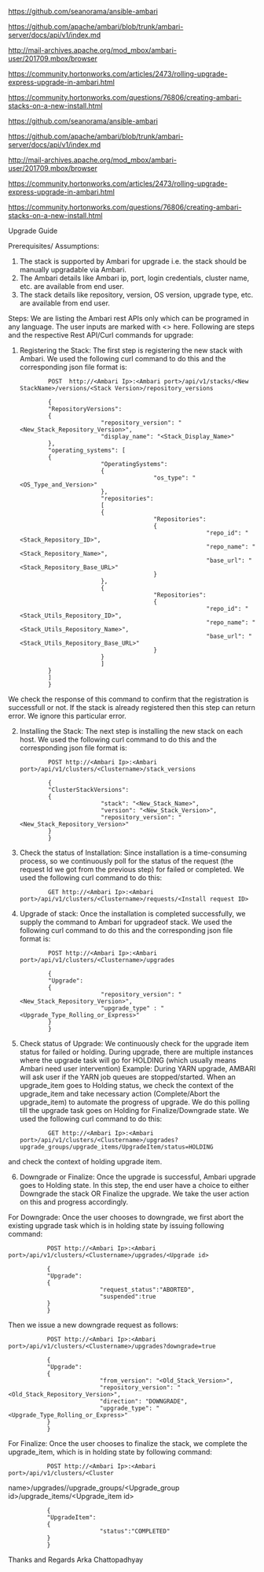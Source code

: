 
https://github.com/seanorama/ansible-ambari

https://github.com/apache/ambari/blob/trunk/ambari-server/docs/api/v1/index.md

http://mail-archives.apache.org/mod_mbox/ambari-user/201709.mbox/browser

https://community.hortonworks.com/articles/2473/rolling-upgrade-express-upgrade-in-ambari.html

https://community.hortonworks.com/questions/76806/creating-ambari-stacks-on-a-new-install.html


https://github.com/seanorama/ansible-ambari

https://github.com/apache/ambari/blob/trunk/ambari-server/docs/api/v1/index.md

http://mail-archives.apache.org/mod_mbox/ambari-user/201709.mbox/browser

https://community.hortonworks.com/articles/2473/rolling-upgrade-express-upgrade-in-ambari.html

https://community.hortonworks.com/questions/76806/creating-ambari-stacks-on-a-new-install.html

Upgrade Guide

Prerequisites/ Assumptions:
1. The stack is supported by Ambari for upgrade i.e. the stack should be manually upgradable via Ambari.
2. The Ambari details like Ambari ip, port, login credentials, cluster name, etc. are available from end user.
3. The stack details like repository, version, OS version, upgrade type, etc. are available from end user.


Steps:
We are listing the Ambari rest APIs only which can be programed in any language. The user
inputs are marked with <> here. Following are steps and the respective Rest API/Curl
commands for upgrade:

1) Registering the Stack:
The first step is registering the new stack with Ambari. We used the following curl command
to do this and the corresponding json file format is:

               POST  http://<Ambari Ip>:<Ambari port>/api/v1/stacks/<New StackName>/versions/<Stack Version>/repository_versions

               {
               "RepositoryVersions":
               {
                              "repository_version": "<New_Stack_Repository_Version>",
                              "display_name": "<Stack_Display_Name>"
               },
               "operating_systems": [
               {
                              "OperatingSystems":
                              {
                                             "os_type": "<OS_Type_and_Version>"
                              },
                              "repositories":
                              [
                              {
                                             "Repositories":
                                             {
                                                            "repo_id": "<Stack_Repository_ID>",
                                                            "repo_name": "<Stack_Repository_Name>",
                                                            "base_url": "<Stack_Repository_Base_URL>"
                                             }
                              },
                              {
                                             "Repositories":
                                             {
                                                            "repo_id": "<Stack_Utils_Repository_ID>",
                                                            "repo_name": "<Stack_Utils_Repository_Name>",
                                                            "base_url": "<Stack_Utils_Repository_Base_URL>"
                                             }
                              }
                              ]
               }
               ]
               }

We check the response of this command to confirm that the registration is successfull or not.
If the stack is already registered then this step can return error. We ignore this particular
error.

2) Installing the Stack:
The next step is installing the new stack on each host. We used the following curl command
to do this and the corresponding json file format is:

               POST http://<Ambari Ip>:<Ambari port>/api/v1/clusters/<Clustername>/stack_versions

               {
               "ClusterStackVersions":
               {
                              "stack": "<New_Stack_Name>",
                              "version": "<New_Stack_Version>",
                              "repository_version": "<New_Stack_Repository_Version>"
               }
               }

3) Check the status of Installation:
Since installation is a time-consuming process, so we continuously poll for the status of
the request (the request Id we got from the previous step) for failed or completed.
We used the following curl command to do this:

               GET http://<Ambari Ip>:<Ambari port>/api/v1/clusters/<Clustername>/requests/<Install request ID>

4) Upgrade of stack:
Once the installation is completed successfully, we supply the command to Ambari for upgradeof stack.
We used the following curl command to do this and the corresponding json file format is:

               POST http://<Ambari Ip>:<Ambari port>/api/v1/clusters/<Clustername>/upgrades

               {
               "Upgrade":
               {
                              "repository_version": "<New_Stack_Repository_Version>",
                              "upgrade_type" : "<Upgrade_Type_Rolling_or_Express>"
               }
               }

5) Check status of Upgrade:
We continuously check for the upgrade item status for failed or holding.
During upgrade, there are multiple instances where the upgrade task will go for HOLDING (which
usually means Ambari need user intervention)
Example: During YARN upgrade, AMBARI will ask user if the YARN job queues are stopped/started.
When an upgrade_item goes to Holding status, we check the context of the upgrade_item and
take necessary action (Complete/Abort the upgrade_item) to automate the progress of upgrade.
We do this polling till the upgrade task goes on Holding for Finalize/Downgrade state. We
used the following curl command to do this:

               GET http://<Ambari Ip>:<Ambari port>/api/v1/clusters/<Clustername>/upgrades?upgrade_groups/upgrade_items/UpgradeItem/status=HOLDING

and check the context of holding upgrade item.

6) Downgrade or Finalize:
Once the upgrade is successful, Ambari upgrade goes to Holding state. In this step, the end
user have a choice to either Downgrade the stack OR Finalize the upgrade.
We take the user action on this and progress accordingly.

For Downgrade:
Once the user chooses to downgrade, we first abort the existing upgrade task which is in holding
state by issuing following command:

               POST http://<Ambari Ip>:<Ambari port>/api/v1/clusters/<Clustername>/upgrades/<Upgrade id>

               {
               "Upgrade":
               {
                              "request_status":"ABORTED",
                              "suspended":true
               }
               }

Then we issue a new downgrade request as follows:

               POST http://<Ambari Ip>:<Ambari port>/api/v1/clusters/<Clustername>/upgrades?downgrade=true

               {
               "Upgrade":
               {
                              "from_version": "<Old_Stack_Version>",
                              "repository_version": "<Old_Stack_Repository_Version>",
                              "direction": "DOWNGRADE",
                              "upgrade_type": "<Upgrade_Type_Rolling_or_Express>"
               }
               }

For Finalize:
Once the user chooses to finalize the stack, we complete the upgrade_item, which is in holding
state by following command:

               POST http://<Ambari Ip>:<Ambari port>/api/v1/clusters/<Cluster
name>/upgrades/<Upgrade id>/upgrade_groups/<Upgrade_group id>/upgrade_items/<Upgrade_item
id>

               {
               "UpgradeItem":
               {
                              "status":"COMPLETED"
               }
               }



Thanks and Regards
Arka Chattopadhyay


